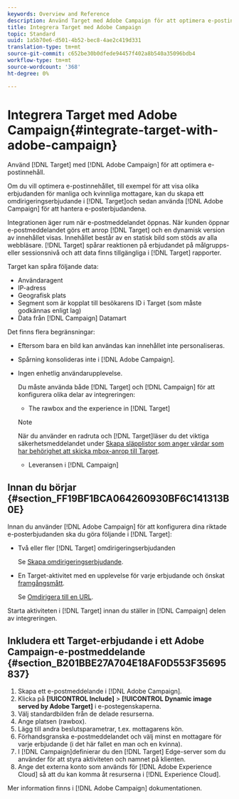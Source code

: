 ```yaml
---
keywords: Overview and Reference
description: Använd Target med Adobe Campaign för att optimera e-postinnehåll.
title: Integrera Target med Adobe Campaign
topic: Standard
uuid: 1a5b70e6-d501-4b52-bec8-4ae2c419d331
translation-type: tm+mt
source-git-commit: c652be30b0dfede94457f402a8b540a35096bdb4
workflow-type: tm+mt
source-wordcount: '368'
ht-degree: 0%

---
```



# Integrera Target med Adobe Campaign{#integrate-target-with-adobe-campaign}

Använd [!DNL Target] med [!DNL Adobe Campaign] för att optimera e-postinnehåll.

Om du vill optimera e-postinnehållet, till exempel för att visa olika erbjudanden för manliga och kvinnliga mottagare, kan du skapa ett omdirigeringserbjudande i [!DNL Target]och sedan använda [!DNL Adobe Campaign] för att hantera e-posterbjudandena.

Integrationen äger rum när e-postmeddelandet öppnas. När kunden öppnar e-postmeddelandet görs ett anrop [!DNL Target] och en dynamisk version av innehållet visas. Innehållet består av en statisk bild som stöds av alla webbläsare. [!DNL Target] spårar reaktionen på erbjudandet på målgrupps- eller sessionsnivå och att data finns tillgängliga i [!DNL Target] rapporter.

Target kan spåra följande data:

* Användaragent
* IP-adress
* Geografisk plats
* Segment som är kopplat till besökarens ID i Target (som måste godkännas enligt lag)
* Data från [!DNL Campaign] Datamart

Det finns flera begränsningar:

* Eftersom bara en bild kan användas kan innehållet inte personaliseras.
* Spårning konsolideras inte i [!DNL Adobe Campaign].
* Ingen enhetlig användarupplevelse.

   Du måste använda både [!DNL Target] och [!DNL Campaign] för att konfigurera olika delar av integreringen:

   * The rawbox and the experience in [!DNL Target]
   >[!NOTE]
   >
   >När du använder en radruta och [!DNL Target]läser du det viktiga säkerhetsmeddelandet under [Skapa släpplistor som anger värdar som har behörighet att skicka mbox-anrop till Target](/help/administrating-target/hosts.md#allowlist).

   * Leveransen i [!DNL Campaign]



## Innan du börjar {#section_FF19BF1BCA064260930BF6C141313B0E}

Innan du använder [!DNL Adobe Campaign] för att konfigurera dina riktade e-posterbjudanden ska du göra följande i [!DNL Target]:

* Två eller fler [!DNL Target] omdirigeringserbjudanden

   Se [Skapa omdirigeringserbjudande](/help/c-experiences/c-manage-content/offer-redirect.md).
* En Target-aktivitet med en upplevelse för varje erbjudande och önskat [framgångsmått](/help/c-activities/r-success-metrics/success-metrics.md).

   Se [Omdirigera till en URL](/help/c-experiences/c-visual-experience-composer/redirect-offer.md).

Starta aktiviteten i [!DNL Target] innan du ställer in [!DNL Campaign] delen av integreringen.

## Inkludera ett Target-erbjudande i ett Adobe Campaign-e-postmeddelande {#section_B201BBE27A704E18AF0D553F35695837}

1. Skapa ett e-postmeddelande i [!DNL Adobe Campaign].
1. Klicka på **[!UICONTROL Include]** > **[!UICONTROL Dynamic image served by Adobe Target]** i e-postegenskaperna.
1. Välj standardbilden från de delade resurserna.
1. Ange platsen (rawbox).
1. Lägg till andra beslutsparametrar, t.ex. mottagarens kön.
1. Förhandsgranska e-postmeddelandet och välj minst en mottagare för varje erbjudande (i det här fallet en man och en kvinna).
1. I [!DNL Campaign]definierar du den [!DNL Target] Edge-server som du använder för att styra aktiviteten och namnet på klienten.
1. Ange det externa konto som används för [!DNL Adobe Experience Cloud] så att du kan komma åt resurserna i [!DNL Experience Cloud].

Mer information finns i [!DNL Adobe Campaign] dokumentationen.
